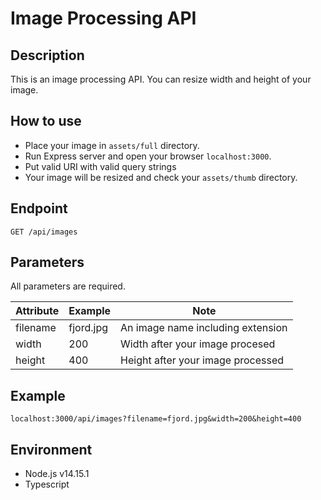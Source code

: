 # Image Processing API
## Description
This is an image processing API. You can resize width and height of your image.

## How to use
- Place your image in `assets/full` directory.
- Run Express server and open your browser `localhost:3000`.
- Put valid URI with valid query strings
- Your image will be resized and check your `assets/thumb` directory.

## Endpoint
`GET /api/images`

## Parameters
All parameters are required.

|Attribute|Example|Note|
|--|--|--|
|filename|fjord.jpg|An image name including extension |
|width|200|Width after your image procesed|
|height|400|Height after your image processed|

## Example
`localhost:3000/api/images?filename=fjord.jpg&width=200&height=400`

## Environment
- Node.js v14.15.1
- Typescript
